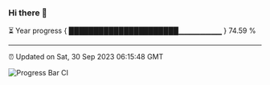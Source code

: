 ### Hi there 👋

⏳ Year progress { ██████████████████████▁▁▁▁▁▁▁▁ } 74.59 %

---

⏰ Updated on Sat, 30 Sep 2023 06:15:48 GMT

![Progress Bar CI](https://github.com/liununu/liununu/workflows/Progress%20Bar%20CI/badge.svg)
